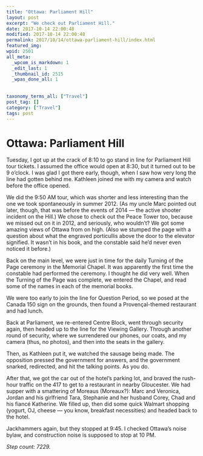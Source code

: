 ```yaml
---
title: "Ottawa: Parliament Hill"
layout: post
excerpt: "We check out Parliament Hill."
date: 2017-10-14 22:00:48
modified: 2017-10-14 22:00:48
permalink: 2017/10/14/ottawa-parliament-hill/index.html
featured_img: 
wpid: 2501
all_meta: 
  _wpcom_is_markdown: 1
  _edit_last: 1
  _thumbnail_id: 2515
  _wpas_done_all: 1
  
  
taxonomy_terms_all: ["Travel"]
post_tag: []
category: ["Travel"]
tags: post
---
```


# Ottawa: Parliament Hill

Tuesday, I got up at the crack of 8:10 to go stand in line for Parliament Hill tour tickets. I assumed the office would open at 8:30, but it turned out to be 9 o’clock. I was glad I got there early, though, when I saw how very long the line had gotten behind me. Kathleen joined me with my camera and watch before the office opened.

We did the 9:50 AM tour, which was shorter and less interesting than the one we took spontaneously in summer 2012. (As my uncle Marc pointed out later, though, that was before the events of 2014 — the active shooter incident on the Hill.) We chose to check out the Peace Tower too, because we missed out on it in 2012, and seriously, who wouldn’t? We got some amazing views of Ottawa from on high. (Also we stumped the page with a question about what the engraved porticullis above the door to the elevator signified. It wasn’t in his book, and the constable said he’d never even noticed it before.)

Back on the main level, we were just in time for the daily Turning of the Page ceremony in the Memorial Chapel. It was apparently the first time the constable had performed the ceremony. I thought he did very well. When the Turning of the Page was complete, we entered the Chapel, and read some of the names in each of the memorial books.

We were too early to join the line for Question Period, so we posed at the Canada 150 sign on the grounds, then found a Provençal-themed restaurant and had lunch.

Back at Parliament, we re-entered Centre Block, went through security again, then headed up to the line for the Viewing Gallery. Through another round of security, where we surrendered our phones, our coats, and my camera (thus, no photos), and then into the seats in the gallery.

Then, as Kathleen put it, we watched the sausage being made. The opposition pressed the government for answers, and the government snarked, redirected, and hit the talking points. As you do.

After that, we got the car out of the hotel’s parking lot, and braved the rush-hour traffic on the 417 to get to a restaurant in nearby Gloucester. We had supper with a smattering of Moreaus (Moreaux?): Marc and Veronica, Jordan and his girlfriend Tara, Stephanie and her husband Corey, Chad and his fiancé Katherine. We filled up, then did some quick Walmart shopping (yogurt, OJ, cheese — you know, breakfast necessities) and headed back to the hotel.

Jackhammers again, but they stopped at 9:45. I checked Ottawa’s noise bylaw, and construction noise is supposed to stop at 10 PM.

*Step count: 7229.*